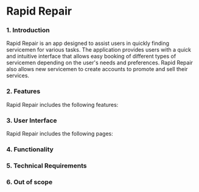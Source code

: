 # Rapid Repair
### 1. Introduction
Rapid Repair is an app designed to assist users in quickly finding servicemen for various tasks. The application provides users with a quick and intuitive interface that allows easy booking of different types of servicemen depending on the user's needs and preferences.
Rapid Repair also allows new servicemen to create accounts to promote and sell their services.

### 2. Features
Rapid Repair includes the following features:


### 3. User Interface
Rapid Repair includes the following pages:



### 4. Functionality

### 5. Technical Requirements

### 6. Out of scope
